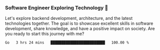 ### Software Engineer Exploring Technology 🚀 

Let's explore backend development, architecture, and the latest technologies together. The goal is to showcase excellent skills in software development, share knowledge, and have a positive impact on society. Are you ready to start this journey with me?

<!--START_SECTION:waka-->

```txt
Go   3 hrs 24 mins   █████████████████████████   100.00 %
```

<!--END_SECTION:waka-->
